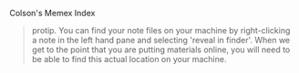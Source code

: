 Colson's Memex Index


> protip. You can find your note files on your machine by right-clicking a note in the left hand pane and selecting 'reveal in finder'. When we get to the point that you are putting materials online, you will need to be able to find this actual location on your machine.

